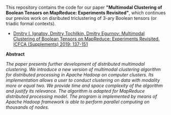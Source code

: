 This repository contains the code for our paper **"Multimodal Clustering of Boolean Tensors on MapReduce: Experiments Revisited"**, which continues our previos work on disributed triclustering of 3-ary Boolean tensors (or triadic formal contexts). 




* [Dmitry I. Ignatov, Dmitry Tochilkin, Dmitry Egurnov: Multimodal Clustering of Boolean Tensors on MapReduce: Experiments Revisited. ICFCA (Supplements) 2019: 137-151](http://ceur-ws.org/Vol-2378/longBDE4.pdf)

**Abstract**

*The paper presents further development of distributed multimodal clustering. We introduce a new version of multimodal
clustering algorithm for distributed processing in Apache Hadoop on computer clusters. Its implementation allows a user
to conduct clustering on data with modality more or equal two. We provide time and space complexity of the algorithm
and justify its relevance. The algorithm is adapted for MapReduce distributed processing model. The program is
implemented by means of Apache Hadoop framework is able to perform parallel computing on thousands of nodes.*
